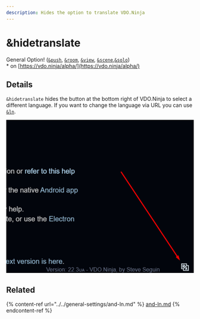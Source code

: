```yaml
---
description: Hides the option to translate VDO.Ninja
---
```


# \&hidetranslate

General Option! ([`&push`](../../source-settings/push.md), [`&room`](../../general-settings/room.md), [`&view`](../view-parameters/view.md), [`&scene`](../view-parameters/scene.md),[`&solo`](and-solo.md))\
\* on [https://vdo.ninja/alpha/](https://vdo.ninja/alpha/)

## Details

`&hidetranslate` hides the button at the bottom right of VDO.Ninja to select a different language. If you want to change the language via URL you can use [`&ln`](../../general-settings/and-ln.md).

![](<../../.gitbook/assets/image (1).png>)

## Related

{% content-ref url="../../general-settings/and-ln.md" %}
[and-ln.md](../../general-settings/and-ln.md)
{% endcontent-ref %}
